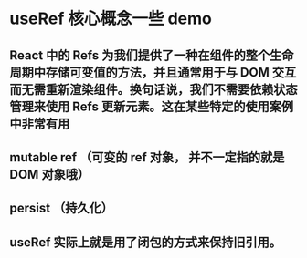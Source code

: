 # useRef 核心概念一些 demo

## React 中的 Refs 为我们提供了一种在组件的整个生命周期中存储可变值的方法，并且通常用于与 DOM 交互而无需重新渲染组件。换句话说，我们不需要依赖状态管理来使用 Refs 更新元素。这在某些特定的使用案例中非常有用

## mutable ref （可变的 ref 对象， 并不一定指的就是 DOM 对象哦）

## persist （持久化）

## useRef 实际上就是用了闭包的方式来保持旧引用。

